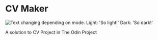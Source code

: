 # CV Maker

<picture>
  <source media="(prefers-color-scheme: dark)" srcset="https://github.com/dilpreetsinghaulakh/cv-project/assets/77715510/c87a32b7-b295-4286-836f-63abc765b73d">
  <img alt="Text changing depending on mode. Light: 'So light!' Dark: 'So dark!'" src="https://github.com/dilpreetsinghaulakh/cv-project/assets/77715510/e52426c2-6ddd-4b3f-a27e-74e43f53843e#gh-dark-mode-only">
</picture>

A solution to CV Project in The Odin Project
